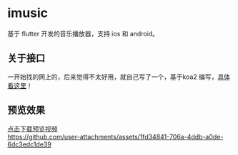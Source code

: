 # imusic

基于 flutter 开发的音乐播放器，支持 ios 和 android。

## 关于接口
一开始找的网上的，后来觉得不太好用，就自己写了一个，基于koa2 编写，[具体看这里](https://qmusic.dingshaohua.com)！

## 预览效果
[点击下载预览视频](https://github.com/dingshaohua-com/imusic/blob/main/preview.mp4?raw=true)   
https://github.com/user-attachments/assets/1fd34841-706a-4ddb-a0de-6dc3edc1de39

